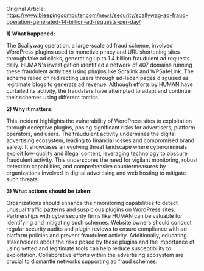 Original Article: https://www.bleepingcomputer.com/news/security/scallywag-ad-fraud-operation-generated-14-billion-ad-requests-per-day/

**1) What happened:**

The Scallywag operation, a large-scale ad fraud scheme, involved WordPress plugins used to monetize piracy and URL shortening sites through fake ad clicks, generating up to 1.4 billion fraudulent ad requests daily. HUMAN's investigation identified a network of 407 domains running these fraudulent activities using plugins like Soralink and WPSafeLink. The scheme relied on redirecting users through ad-laden pages disguised as legitimate blogs to generate ad revenue. Although efforts by HUMAN have curtailed its activity, the fraudsters have attempted to adapt and continue their schemes using different tactics.

**2) Why it matters:**

This incident highlights the vulnerability of WordPress sites to exploitation through deceptive plugins, posing significant risks for advertisers, platform operators, and users. The fraudulent activity undermines the digital advertising ecosystem, leading to financial losses and compromised brand safety. It showcases an evolving threat landscape where cybercriminals exploit low-quality and illegal content, leveraging technology to obscure fraudulent activity. This underscores the need for vigilant monitoring, robust detection capabilities, and comprehensive countermeasures by organizations involved in digital advertising and web hosting to mitigate such threats.

**3) What actions should be taken:**

Organizations should enhance their monitoring capabilities to detect unusual traffic patterns and suspicious plugins on WordPress sites. Partnerships with cybersecurity firms like HUMAN can be valuable for identifying and mitigating such schemes. Website owners should conduct regular security audits and plugin reviews to ensure compliance with ad platform policies and prevent fraudulent activity. Additionally, educating stakeholders about the risks posed by these plugins and the importance of using vetted and legitimate tools can help reduce susceptibility to exploitation. Collaborative efforts within the advertising ecosystem are crucial to dismantle networks supporting ad fraud schemes.